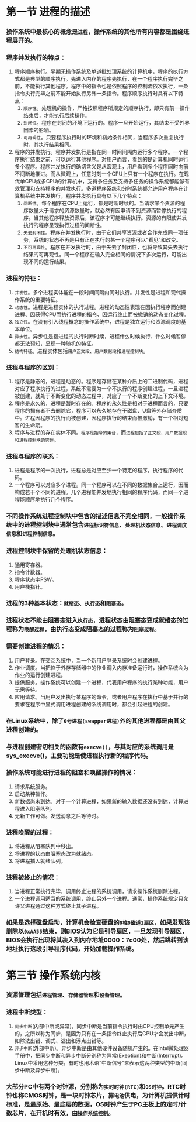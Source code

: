 # 第一节 进程的描述
### 操作系统中最核心的概念是`进程`，操作系统的其他所有内容都是围绕进程展开的。

### 程序并发执行的特点：
1. 程序顺序执行。早期无操作系统及单道批处理系统的计算机中，程序的执行方式都是典型的顺序执行。先进入内存的程序先执行，在一个程序执行完毕之前，不能执行其他程序。程序中的指令也是依照程序的控制流依次执行，一条指令执行完毕之前不能开始执行另外一条指令。程序顺序执行时具有以下特点：
   1. `顺序性`。处理机的操作，严格按照程序所规定的顺序执行，即只有前一操作结束后，才能执行后续操作。
   2. `封闭性`。程序在封闭的环境下运行的。程序一旦开始运行，其结束不受外界因素的影响。
   3. `可再现性`。只要程序执行时的环境和初始条件相同，当程序多次重复执行时，其执行结果相同。
2. 程序的并发执行。程序并发执行是指在同一时间间隔内运行多个程序。一个程序执行结束之前，可以运行其他程序。对用户而言，看到的是计算机同时运行多个程序。程序并发执行的确切含义是从宏观上，用户看到多个程序同时向前不间断地推进。而从微观上，任意时刻一个CPU上只有一个程序在执行。在现代单CPU或多CPU的计算机中，支持多任务及支持多任务的操作系统都能够有效管理和支持程序的并发执行。多道程序系统和分时系统都允许用户程序在计算机系统中并发执行，程序并发执行具有以下几个特点：
   1. `间断性`。每个程序在CPU上运行，都是时断时续的。当请求某个资源的程序数量大于请求的资源数量时，就必然有因申请不到资源而暂停执行的程序。当其他程序释放资源后，该程序才可能继续执行。资源的有限使并发执行的程序呈现执行过程的间断性。
   2. `失去封闭性`。程序在并发执行时，由于它们共享资源或者合作完成同一项任务，系统的状态不再是只有正在执行的某一个程序可以“看见”和改变。
   3. `不可再现性`。程序在并发执行时，由于失去了封闭性，也将导致其失去执行结果的可再现性。同一个程序在输入完全相同的情况下多次运行，可能出现不同的运行结果。

### 进程的特征：
1. `并发性`。多个进程实体能在一段时间间隔内同时执行。并发性是进程和现代操作系统的重要特征。
2. `动态性`。进程是进程实体的执行过程。进程的动态性表现在因执行程序而创建进程、因获得CPU而执行进程的指令、因运行终止而被撤销的动态变化过程。
3. `独立性`。在没有引入线程概念的操作系统中，进程是独立运行和资源调度的基本单位。
4. `异步性`。异步性是指进程的执行时断时续，进程什么时候执行、什么时候暂停都无法预知，呈现一种随机的特征。
5. `结构特征`。进程实体包括`用户正文段`、`用户数据段`和`进程控制块`。

### 进程与程序的区别：
1. 程序是静态的，进程是动态的。程序是存储在某种介质上的二进制代码，进程对应了程序执行的过程，系统不需要为一个不执行的程序创建进程，一旦进程被创建，就处于不断变化的动态过程中，对应了一个不断变化的上下文环境。
2. 程序是永久的，进程是暂时存在的。程序的永久性是相对于进程而言的，只要程序的拥有者不去删除它，程序可以永久地存在于磁盘、U盘等外存储介质中。进程因程序的执行而被创建，因程序执行的结束而被撤销，有一个相对短暂的生命期。
3. 程序与进程的存在实体不同。`程序是指令的集合`，而`进程包括了正文段、用户数据段和进程控制块的实体`。

### 进程与程序的联系：
1. 进程是程序的一次执行，进程总是对应至少一个特定的程序，执行程序的代码。
2. 一个程序可以对应多个进程。同一个程序可以在不同的数据集合上运行，因而构成若干个不同的进程。几个进程能并发地执行相同的程序代码，而同一个进程能顺序地执行几个程序。

### 不同操作系统进程控制块中包含的描述信息不完全相同，一般操作系统中的进程控制块中通常包含`进程标识符信息`、`处理机状态信息`、`进程调度信息`和`进程控制信息`。

### 进程控制块中保留的处理机状态信息：
1. 通用寄存器。
2. 指令计数器。
3. 程序状态字PSW。
4. 用户栈指针。

### 进程的3种基本状态：`就绪态`、`执行态`和`阻塞态`。


### 进程状态不能由阻塞态进入`执行态`，进程状态由阻塞态变成就绪态的过程称为`唤醒过程`，由执行态变成阻塞态的过程称为`阻塞过程`。
### 需要创建进程的情况：
1. 用户登录。在交互系统中，当一个新用户登录系统时会创建进程。
2. 作业调度。当把位于外存存储器中的作业调入内存准备运行时，操作系统会为作业的运行创建进程。
3. 提供服务。操作系统可以创建一个进程，代表用户程序的执行某种功能，用户无需等待。
4. 应用请求。当用户发出执行某程序的命令，或者用户程序在执行中基于并行的要求在程序中显式调用进程创建的系统调用时，都会引起进程的创建。

### 在Linux系统中，除了`0号进程(swapper进程)`外的其他进程都是由其父进程创建的。

### 与进程创建密切相关的函数有`execve()`，与其对应的系统调用是sys_execve()，主要功能是使进程执行新的程序代码。

### 操作系统可能进行进程的阻塞和唤醒操作的情况：
1. 请求系统服务。
2. 启动某种操作。
3. 新数据尚未到达。对于一个计算进程，如果新的输入数据还没有到达，计算进程进入阻塞队列。
4. 无新工作可做。发送消息之后等待时。

### 进程唤醒的过程：
1. 将进程从阻塞队列中移出。
2. 将进程的状态由阻塞态改为就绪态。
3. 将进程插入就绪队列。

### 进程被终止的情况：
1. 当进程正常执行完毕，调用终止进程的系统调用，请求操作系统删除进程。
2. 一个进程调用适当的系统调用，终止另外一个进程。通常，操作系统规定只允许父进程通过这种方式终止其子进程。

### 如果是选择磁盘启动，计算机会检查硬盘的`0柱0磁道1扇区`，如果发现该删除以`0xAA55`结束，则BIOS认为它是引导扇区，一旦发现引导扇区，BIOS会执行出现将其装入到内存地址0000：7c00处，然后跳转到该地址执行这段引导程序代码，开始加载操作系统。

# 第三节 操作系统内核

### 资源管理包括`进程管理`、`存储器管理`和`设备管理`。

### 进程中断类型：
1. `同步中断`(内部中断或异常)。同步中断是当前指令执行时由CPU控制单元产生的，之所以称为同步，是因为只有在一条指令终止执行后CPU才会发出中断，如除法出错、调式、溢出和浮点出错等。
2. `异步中断`(外部中断)。异步中断是由其他硬件设备随机产生的。在Intel微处理器手册中，把同步中断和异步中断分别称为异常(Exeption)和中断(Interrupt)。Linux中采用这种分类，有时也用术语“中断信号”来表示这两种类型的中断(同步中断及异步中断)。

### 大部分PC中有两个时钟源，分别称为`实时时钟(RTC)`和`OS时钟`。RTC时钟也称CMOS时钟，是一块时钟芯片，靠`电池`供电，为计算机提供计时标准，是最原始、最底层的数据，OS时钟产生于PC主板上的定时/计数芯片，在开机时有效，由`操作系统控制`。